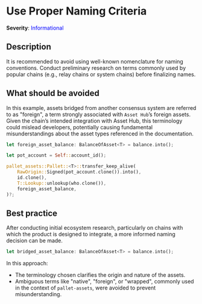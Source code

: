 # Use Proper Naming Criteria

**Severity**: <span style="color:blue;">Informational</span>

## Description

It is recommended to avoid using well-known nomenclature for naming conventions. Conduct preliminary research on terms
commonly used by popular chains (e.g., relay chains or system chains) before finalizing names.

## What should be avoided

In this example, assets bridged from another consensus system are referred to as "foreign", a term strongly associated
with `Asset Hub`’s foreign assets. Given the chain’s intended integration with Asset Hub, this terminology could mislead
developers, potentially causing fundamental misunderstandings about the asset types referenced in the documentation.

```rust
let foreign_asset_balance: BalanceOfAsset<T> = balance.into();

let pot_account = Self::account_id();

pallet_assets::Pallet::<T>::transfer_keep_alive(
    RawOrigin::Signed(pot_account.clone()).into(),
    id.clone(),
    T::Lookup::unlookup(who.clone()),
    foreign_asset_balance,
)?;
```

## Best practice

After conducting initial ecosystem research, particularly on chains with which the product is designed to integrate, a
more informed naming decision can be made.

```rust
let bridged_asset_balance: BalanceOfAsset<T> = balance.into();
```

In this approach:

- The terminology chosen clarifies the origin and nature of the assets.
- Ambiguous terms like "native", "foreign", or "wrapped", commonly used in the context of `pallet-assets`, were avoided
  to prevent misunderstanding.
